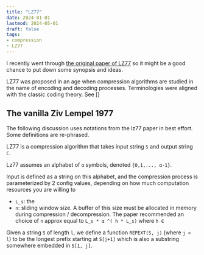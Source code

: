 ```yaml
---
title: "LZ77"
date: 2024-01-01
lastmod: 2024-05-01
draft: false
tags:
- compression
- LZ77
---
```


I recently went through [the original paper of LZ77](https://courses.cs.duke.edu/spring03/cps296.5/papers/ziv_lempel_1977_universal_algorithm.pdf)
so it might be a good chance to put down some synopsis and ideas.

LZ77 was proposed in an age when compression algorithms are studied in the name of encoding and decoding processes.
Terminologies were aligned with the classic coding theory. See []


## The vanilla Ziv Lempel 1977

The following discussion uses notations from the lz77 paper in best effort.
Some definitions are re-phrased.

LZ77 is a compression algorithm that takes input string `S` and output string `C`.

Lz77 assumes an alphabet of `α` symbols, denoted `{0,1,..., α-1}`.

Input is defined as a string on this alphabet, and the compression process is parameterized by 2 config values, depending on how much
computation resources you are willing to
- `L_s`: the 
- `n`: sliding window size. A buffer of this size must be allocated in memory during compression / decompression.
  The paper recommended an choice of `n` approx equal to `L_s * α ^( h * L_s)` where `h ∈ `

Given a string `S` of length `l`, we define a function `REPEXT(S, j)` (where `j < l`) to be the longest prefix starting at `S[j+1]`
which is also a substring somewhere embedded in `S[1, j]`.

<!-- ## Improvements -->



<!-- 
All lossless compression algorithms work by replacing repeated occurrences of sequences of tokens with reference to ...

This article discussed the vanilla LZ77 compression algorithm and its variants.

LZ77 belongs to a class of compression algorithms known as . -->